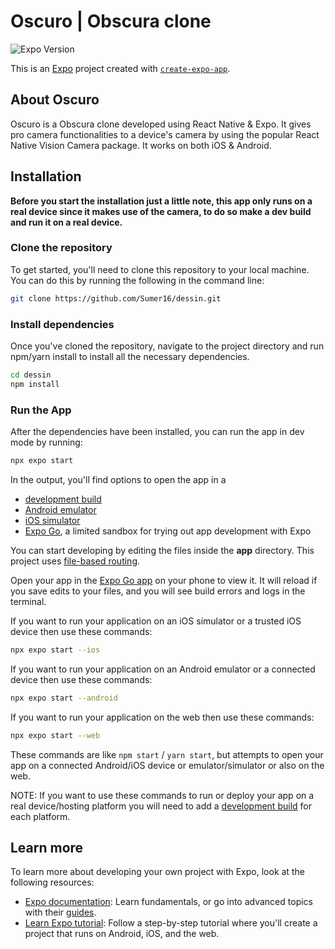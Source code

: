 # Oscuro | Obscura clone
![Expo Version](https://img.shields.io/github/package-json/dependency-version/Sumer16/oscuro/expo?label=expo)

This is an [Expo](https://expo.dev) project created with [`create-expo-app`](https://www.npmjs.com/package/create-expo-app).

## About Oscuro

Oscuro is a Obscura clone developed using React Native & Expo. It gives pro camera functionalities to a device's camera by using the popular React Native Vision Camera package. It works on both iOS & Android.

<!--
## Screenshots

<table>
  <tr>
    <td>
      <img src="./dessin-1.png" width=250 height=544 alt="First Screenshot" />
    </td>
    <td>
      <img src="./dessin-2.png" width=250 height=544 alt="Second Screenshot" />
    </td>
  </tr>
</table>
-->

## Installation

__Before you start the installation just a little note, this app only runs on a real device since it makes use of the camera, to do so make a dev build and run it on a real device.__

### Clone the repository
To get started, you'll need to clone this repository to your local machine. You can do this by running the following in the command line:

```bash 
git clone https://github.com/Sumer16/dessin.git 
```

### Install dependencies

Once you've cloned the repository, navigate to the project directory and run npm/yarn install to install all the necessary dependencies.

```bash
cd dessin
npm install
```

### Run the App

After the dependencies have been installed, you can run the app in dev mode by running:

```bash
npx expo start
```

In the output, you'll find options to open the app in a

- [development build](https://docs.expo.dev/develop/development-builds/introduction/)
- [Android emulator](https://docs.expo.dev/workflow/android-studio-emulator/)
- [iOS simulator](https://docs.expo.dev/workflow/ios-simulator/)
- [Expo Go](https://expo.dev/go), a limited sandbox for trying out app development with Expo

You can start developing by editing the files inside the **app** directory. This project uses [file-based routing](https://docs.expo.dev/router/introduction).

Open your app in the [Expo Go app](https://expo.io) on your phone to view it. It will reload if you save edits to your files, and you will see build errors and logs in the terminal.

If you want to run your application on an iOS simulator or a trusted iOS device then use these commands:

```bash
npx expo start --ios
```

If you want to run your application on an Android emulator or a connected device then use these commands:

```bash
npx expo start --android
```

If you want to run your application on the web then use these commands:

```bash
npx expo start --web
```

These commands are like `npm start` / `yarn start`, but attempts to open your app on a connected Android/iOS device or emulator/simulator or also on the web.

NOTE: If you want to use these commands to run or deploy your app on a real device/hosting platform you will need to add a [development build](https://docs.expo.dev/develop/development-builds/introduction/) for each platform.

## Learn more

To learn more about developing your own project with Expo, look at the following resources:

- [Expo documentation](https://docs.expo.dev/): Learn fundamentals, or go into advanced topics with their [guides](https://docs.expo.dev/guides).
- [Learn Expo tutorial](https://docs.expo.dev/tutorial/introduction/): Follow a step-by-step tutorial where you'll create a project that runs on Android, iOS, and the web.
